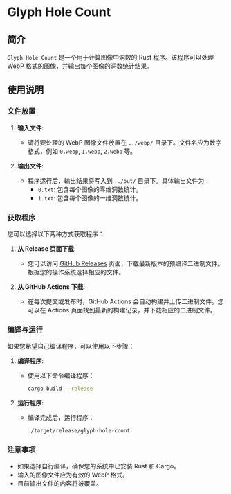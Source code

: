 # Glyph Hole Count

## 简介

`Glyph Hole Count` 是一个用于计算图像中洞数的 Rust 程序。该程序可以处理 WebP 格式的图像，并输出每个图像的洞数统计结果。

## 使用说明

### 文件放置

1. **输入文件**: 
   - 请将要处理的 WebP 图像文件放置在 `../webp/` 目录下。文件名应为数字格式，例如 `0.webp`, `1.webp`, `2.webp` 等。

2. **输出文件**:
   - 程序运行后，输出结果将写入到 `../out/` 目录下。具体输出文件为：
     - `0.txt`: 包含每个图像的零维洞数统计。
     - `1.txt`: 包含每个图像的一维洞数统计。

### 获取程序

您可以选择以下两种方式获取程序：

1. **从 Release 页面下载**:
   - 您可以访问 [GitHub Releases](https://github.com/jiyu8iighx/GlyphHoleCount/releases) 页面，下载最新版本的预编译二进制文件。根据您的操作系统选择相应的文件。

2. **从 GitHub Actions 下载**:
   - 在每次提交或发布时，GitHub Actions 会自动构建并上传二进制文件。您可以在 Actions 页面找到最新的构建记录，并下载相应的二进制文件。

### 编译与运行

如果您希望自己编译程序，可以使用以下步骤：

1. **编译程序**:
   - 使用以下命令编译程序：
     ```bash
     cargo build --release
     ```

2. **运行程序**:
   - 编译完成后，运行程序：
     ```bash
     ./target/release/glyph-hole-count
     ```

### 注意事项

- 如果选择自行编译，确保您的系统中已安装 Rust 和 Cargo。
- 输入的图像文件应为有效的 WebP 格式。
- 目前输出文件的内容将被覆盖。
